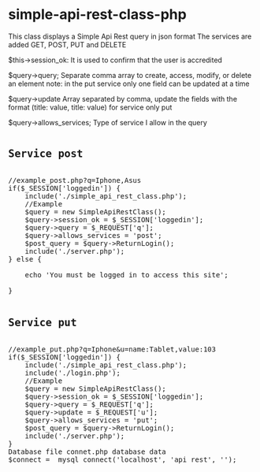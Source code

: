 # simple-api-rest-class-php
This class displays a Simple Api Rest query in json format
The services are added GET, POST, PUT and DELETE


$this->session_ok:
It is used to confirm that the user is accredited

$query->query;
Separate comma array to create, access, modify, or delete an element
note: in the put service only one field can be updated at a time

$query->update
Array separated by comma, update the fields with the format (title: value, title: value) for service only put

$query->allows_services;
Type of service I allow in the query

<pre>
<h2>Service post</h2>
//example_post.php?q=Iphone,Asus
if($_SESSION['loggedin']) {
	include('./simple_api_rest_class.php');
	//Example
	$query = new SimpleApiRestClass();
	$query->session_ok = $_SESSION['loggedin'];
	$query->query = $_REQUEST['q'];
	$query->allows_services = 'post';
	$post_query = $query->ReturnLogin();
	include('./server.php');
} else {

	echo 'You must be logged in to access this site'; 
	
}

<h2>Service put</h2>
//example_put.php?q=Iphone&u=name:Tablet,value:103
if($_SESSION['loggedin']) {
	include('./simple_api_rest_class.php');
	include('./login.php');
	//Example
	$query = new SimpleApiRestClass();
	$query->session_ok = $_SESSION['loggedin'];
	$query->query = $_REQUEST['q'];
	$query->update = $_REQUEST['u'];
	$query->allows_services = 'put';
	$post_query = $query->ReturnLogin();
	include('./server.php');
}
Database file connet.php database data
$connect =  mysql_connect('localhost', 'api_rest', '');
</pre>
